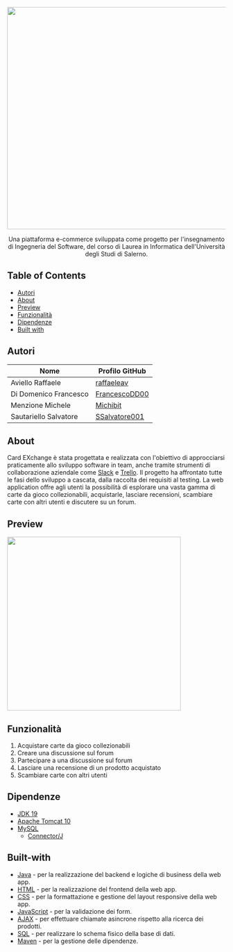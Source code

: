 <p align="center">
  <img src="https://github.com/raffaeleav/card-exchange/assets/114619463/0e955bc1-673b-49be-aa26-eef3be846388" width="512" heigth="120">
</p>

<p align="center">
  Una piattaforma e-commerce sviluppata come progetto per l'insegnamento di Ingegneria del Software, del corso di Laurea in Informatica dell'Università degli Studi di Salerno. 
</p>


## Table of Contents
- [Autori](#Autori)
- [About](#About)
- [Preview](#Preview)
- [Funzionalità](#Funzionalità)
- [Dipendenze](#Dipendenze)
- [Built with](#Built-with)


## Autori
| Nome | Profilo GitHub |
| ---- | --------- |
| Aviello Raffaele | [raffaeleav](https://github.com/raffaeleav) |
| Di Domenico Francesco | [FrancescoDD00](https://github.com/FrancescoDD00) |
| Menzione Michele | [Michibit](https://github.com/Michibit) |
| Sautariello Salvatore | [SSalvatore001](https://github.com/SSalvatore001) |


## About 
  Card EXchange è stata progettata e realizzata con l'obiettivo di approcciarsi praticamente allo sviluppo software in team, anche tramite strumenti di collaborazione aziendale come [Slack](https://slack.com/intl/it-it/?utm_source=rachelandreago) e
  [Trello](https://trello.com/it). Il progetto ha affrontato tutte le fasi dello sviluppo a cascata, dalla raccolta dei requisiti al testing.
  La web application offre agli utenti la possibilità di esplorare una vasta gamma di carte da gioco collezionabili, acquistarle, lasciare recensioni, scambiare carte con altri utenti e discutere su un forum.


## Preview
<p>
  <img src="https://github.com/raffaeleav/card-exchange/assets/114619463/1536f969-824a-40e3-a4c7-e09a66f5c302" width="400" heigth="400">
</p>


## Funzionalità
1) Acquistare carte da gioco collezionabili
2) Creare una discussione sul forum
3) Partecipare a una discussione sul forum
4) Lasciare una recensione di un prodotto acquistato
5) Scambiare carte con altri utenti


## Dipendenze 
- [JDK 19](https://www.oracle.com/java/technologies/downloads/#java19 "JDK 19")
- [Apache Tomcat 10](https://tomcat.apache.org/download-10.cgi)
- [MySQL](https://dev.mysql.com/downloads/installer/)
  - [Connector/J](https://dev.mysql.com/downloads/connector/j/)


## Built-with
- [Java](https://www.oracle.com/java/technologies/downloads/#java19 "JDK 19") - per la realizzazione del backend e logiche di business della web app.
- [HTML](https://www.w3schools.com/html/default.asp) - per la realizzazione del frontend della web app.
- [CSS](https://www.w3schools.com/css/) - per la formattazione e gestione del layout responsive della web app.
- [JavaScript](https://www.w3schools.com/js/) - per la validazione dei form.
- [AJAX](https://www.w3schools.com/js/js_ajax_intro.asp) - per effettuare chiamate asincrone rispetto alla ricerca dei prodotti.
- [SQL](https://www.w3schools.com/sql/) - per realizzare lo schema fisico della base di dati.
- [Maven](https://maven.apache.org/) - per la gestione delle dipendenze.
